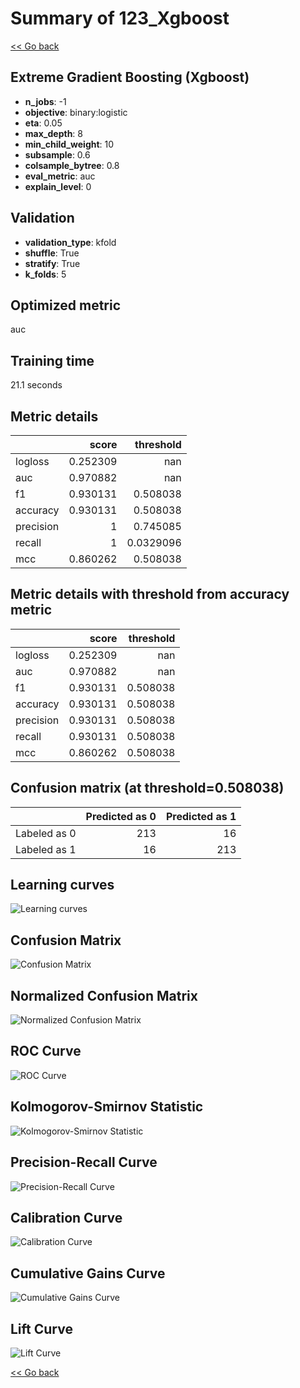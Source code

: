 # Summary of 123_Xgboost

[<< Go back](../README.md)


## Extreme Gradient Boosting (Xgboost)
- **n_jobs**: -1
- **objective**: binary:logistic
- **eta**: 0.05
- **max_depth**: 8
- **min_child_weight**: 10
- **subsample**: 0.6
- **colsample_bytree**: 0.8
- **eval_metric**: auc
- **explain_level**: 0

## Validation
 - **validation_type**: kfold
 - **shuffle**: True
 - **stratify**: True
 - **k_folds**: 5

## Optimized metric
auc

## Training time

21.1 seconds

## Metric details
|           |    score |   threshold |
|:----------|---------:|------------:|
| logloss   | 0.252309 | nan         |
| auc       | 0.970882 | nan         |
| f1        | 0.930131 |   0.508038  |
| accuracy  | 0.930131 |   0.508038  |
| precision | 1        |   0.745085  |
| recall    | 1        |   0.0329096 |
| mcc       | 0.860262 |   0.508038  |


## Metric details with threshold from accuracy metric
|           |    score |   threshold |
|:----------|---------:|------------:|
| logloss   | 0.252309 |  nan        |
| auc       | 0.970882 |  nan        |
| f1        | 0.930131 |    0.508038 |
| accuracy  | 0.930131 |    0.508038 |
| precision | 0.930131 |    0.508038 |
| recall    | 0.930131 |    0.508038 |
| mcc       | 0.860262 |    0.508038 |


## Confusion matrix (at threshold=0.508038)
|              |   Predicted as 0 |   Predicted as 1 |
|:-------------|-----------------:|-----------------:|
| Labeled as 0 |              213 |               16 |
| Labeled as 1 |               16 |              213 |

## Learning curves
![Learning curves](learning_curves.png)
## Confusion Matrix

![Confusion Matrix](confusion_matrix.png)


## Normalized Confusion Matrix

![Normalized Confusion Matrix](confusion_matrix_normalized.png)


## ROC Curve

![ROC Curve](roc_curve.png)


## Kolmogorov-Smirnov Statistic

![Kolmogorov-Smirnov Statistic](ks_statistic.png)


## Precision-Recall Curve

![Precision-Recall Curve](precision_recall_curve.png)


## Calibration Curve

![Calibration Curve](calibration_curve_curve.png)


## Cumulative Gains Curve

![Cumulative Gains Curve](cumulative_gains_curve.png)


## Lift Curve

![Lift Curve](lift_curve.png)



[<< Go back](../README.md)
